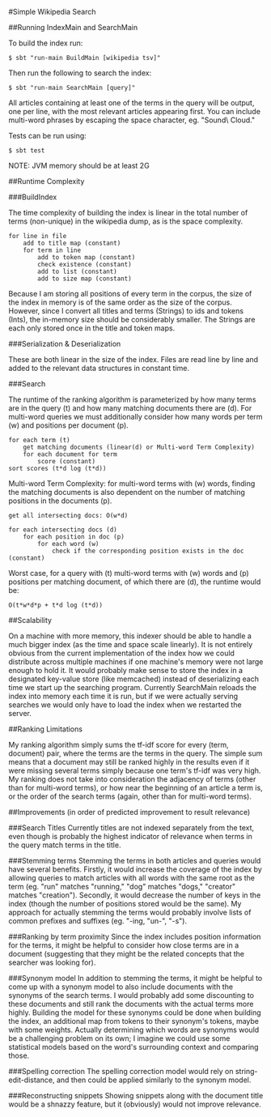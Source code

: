#Simple Wikipedia Search

##Running IndexMain and SearchMain

To build the index run:

~~~
$ sbt "run-main BuildMain [wikipedia tsv]"
~~~

Then run the following to search the index:

~~~
$ sbt "run-main SearchMain [query]"
~~~

All articles containing at least one of the terms in the query will be output, one per line, with the most relevant articles appearing first. You can include multi-word phrases by escaping the space character, eg. "Sound\ Cloud."

Tests can be run using:

~~~
$ sbt test
~~~

NOTE: JVM memory should be at least 2G


##Runtime Complexity

###BuildIndex

The time complexity of building the index is linear in the total number of terms (non-unique) in the wikipedia dump, as is the space complexity.

~~~
for line in file
    add to title map (constant)
    for term in line
        add to token map (constant)
        check existence (constant)
        add to list (constant)
        add to size map (constant)
~~~

Because I am storing all positions of every term in the corpus, the size of the index in memory is of the same order as the size of the corpus. However, since I convert all titles and terms (Strings) to ids and tokens (Ints), the in-memory size should be considerably smaller. The Strings are each only stored once in the title and token maps.

###Serialization & Deserialization

These are both linear in the size of the index. Files are read line by line and added to the relevant data structures in constant time.

###Search

The runtime of the ranking algorithm is parameterized by how many terms are in the query (t) and how many matching documents there are (d). For multi-word queries we must additionally consider how many words per term (w) and positions per document (p).

~~~
for each term (t)
    get matching documents (linear(d) or Multi-word Term Complexity)
    for each document for term
        score (constant)
sort scores (t*d log (t*d))
~~~

Multi-word Term Complexity: for multi-word terms with (w) words, finding the matching documents is also dependent on the number of matching positions in the documents (p).

~~~
get all intersecting docs: O(w*d)

for each intersecting docs (d)
    for each position in doc (p)
        for each word (w)
            check if the corresponding position exists in the doc (constant)
~~~

Worst case, for a query with (t) multi-word terms with (w) words and (p) positions per matching document, of which there are (d), the runtime would be:

~~~
O(t*w*d*p + t*d log (t*d))
~~~

##Scalability

On a machine with more memory, this indexer should be able to handle a much bigger index (as the time and space scale linearly). It is not entirely obvious from the current implementation of the index how we could distribute across multiple machines if one machine's memory were not large enough to hold it. It would probably make sense to store the index in a designated key-value store (like memcached) instead of deserializing each time we start up the searching program. Currently SearchMain reloads the index into memory each time it is run, but if we were actually serving searches we would only have to load the index when we restarted the server.

##Ranking Limitations

My ranking algorithm simply sums the tf-idf score for every (term, document) pair, where the terms are the terms in the query. The simple sum means that a document may still be ranked highly in the results even if it were missing several terms simply because one term's tf-idf was very high. My ranking does not take into consideration the adjacency of terms (other than for multi-word terms), or how near the beginning of an article a term is, or the order of the search terms (again, other than for multi-word terms).


##Improvements (in order of predicted improvement to result relevance)

###Search Titles
Currently titles are not indexed separately from the text, even though is probably the highest indicator of relevance when terms in the query match terms in the title.

###Stemming terms
Stemming the terms in both articles and queries would have several benefits. Firstly, it would increase the coverage of the index by allowing queries to match articles with all words with the same root as the term (eg. "run" matches "running," "dog" matches "dogs," "creator" matches "creation"). Secondly, it would decrease the number of keys in the index (though the number of positions stored would be the same). My approach for actually stemming the terms would probably involve lists of common prefixes and suffixes (eg. "-ing, "un-", "-s").

###Ranking by term proximity
Since the index includes position information for the terms, it might be helpful to consider how close terms are in a document (suggesting that they might be the related concepts that the searcher was looking for).

###Synonym model
In addition to stemming the terms, it might be helpful to come up with a synonym model to also include documents with the synonyms of the search terms. I would probably add some discounting to these documents and still rank the documents with the actual terms more highly. Building the model for these synonyms could be done when building the index, an additional map from tokens to their synonym's tokens, maybe with some weights. Actually determining which words are synonyms would be a challenging problem on its own; I imagine we could use some statistical models based on the word's surrounding context and comparing those.

###Spelling correction
The spelling correction model would rely on string-edit-distance, and then could be applied similarly to the synonym model.

###Reconstructing snippets
Showing snippets along with the document title would be a shnazzy feature, but it (obviously) would not improve relevance.
